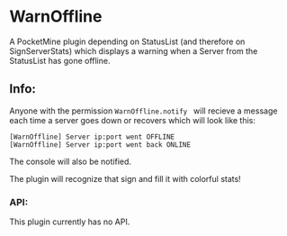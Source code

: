 # WarnOffline
A PocketMine plugin depending on StatusList (and therefore on SignServerStats) which displays a warning when a Server from the StatusList has gone offline.

## Info:

Anyone with the permission `WarnOffline.notify ` will recieve a message each time a server goes down or recovers which will look like this:
```
[WarnOffline] Server ip:port went OFFLINE
[WarnOffline] Server ip:port went back ONLINE
```
The console will also be notified.

The plugin will recognize that sign and fill it with colorful stats!

### API:
This plugin currently has no API.
